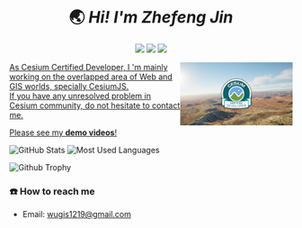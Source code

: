 <h1 align='center'> 🌏 <i>Hi! I'm Zhefeng Jin</i></h1>

<p align="center">
<a href="https://www.linkedin.com/in/zhefeng-jin-4ab9b3145/"><img src="https://img.shields.io/badge/My-Linkedin-green.svg" /></a>
<a href="https://coolgis.org/portfolio/"><img src="https://img.shields.io/badge/My-Portfolio-yellow" /></a>
<a href="http://opensource.org/licenses/MIT"><img src="https://visitor-badge.laobi.icu/badge?page_id=3DGISKing.zhefengjin" /></a>
</p>

 <a href="https://verified.sertifier.com/en/profile/zhefengjin273640/" target="_blank">
<img src="certified-dev-banner-light-lg_01.png" alt="Cesium Certificate" width="200" style ="float: right"/>
 <a href="https://www.educative.io" target="_blank">
  
As Cesium Certified Developer, I 'm mainly working on the overlapped area of Web and GIS worlds, specially CesiumJS. <br>
If you have any unresolved problem in Cesium community, do not hesitate to contact me.

<a href="https://www.youtube.com/watch?v=I0QNekixQLw&list=PLkL3VCCGFU9FKD0G-NnPoPoI2-T2fULFA">Please see my <strong>demo videos</strong>!</a>
<br/>

![GitHub Stats](https://github-readme-stats-git-masterrstaa-rickstaa.vercel.app/api?username=3DGISKing&show_icons=true&theme=radical)
![Most Used Languages](https://github-readme-stats.vercel.app/api/top-langs/?username=3DGISKing&layout=compact)

![Github Trophy](https://github-profile-trophy.vercel.app/?username=codemaker2015&theme=discord)

### **☎️** How to reach me

- Email: wugis1219@gmail.com

